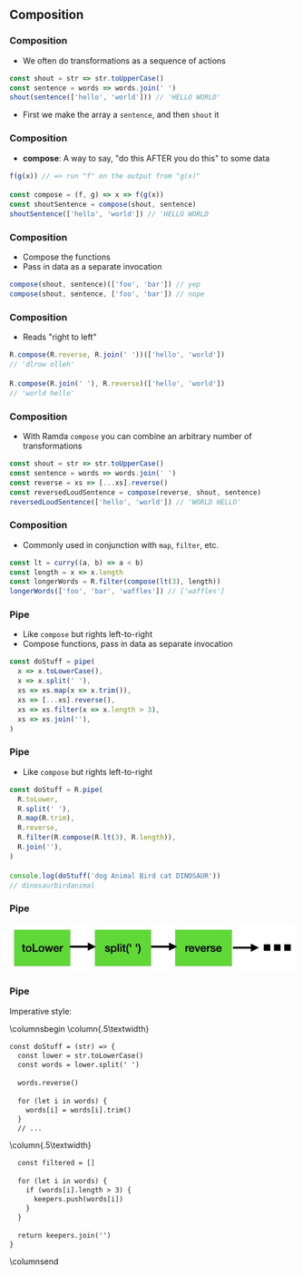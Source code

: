 ## Composition

### Composition

- We often do transformations as a sequence of actions

```javascript
const shout = str => str.toUpperCase()
const sentence = words => words.join(' ')
shout(sentence(['hello', 'world'])) // 'HELLO WORLD'
```

- First we make the array a `sentence`, and then `shout` it

### Composition

- **compose**: A way to say, "do this AFTER you do this" to some data

```javascript
f(g(x)) // => run "f" on the output from "g(x)"

const compose = (f, g) => x => f(g(x))
const shoutSentence = compose(shout, sentence)
shoutSentence(['hello', 'world']) // 'HELLO WORLD
```

### Composition

- Compose the functions
- Pass in data as a separate invocation

```javascript
compose(shout, sentence)(['foo', 'bar']) // yep
compose(shout, sentence, ['foo', 'bar']) // nope
```

### Composition

- Reads "right to left"

```javascript
R.compose(R.reverse, R.join(' '))(['hello', 'world'])
// 'dlrow olleh'

R.compose(R.join(' '), R.reverse)(['hello', 'world'])
// 'world hello'
```

### Composition

- With Ramda `compose` you can combine an arbitrary number of transformations

```javascript
const shout = str => str.toUpperCase()
const sentence = words => words.join(' ')
const reverse = xs => [...xs].reverse()
const reversedLoudSentence = compose(reverse, shout, sentence)
reversedLoudSentence(['hello', 'world']) // 'WORLD HELLO'
```

### Composition

- Commonly used in conjunction with `map`, `filter`, etc.

```javascript
const lt = curry((a, b) => a < b)
const length = x => x.length
const longerWords = R.filter(compose(lt(3), length))
longerWords(['foo', 'bar', 'waffles']) // ['waffles']
```

### Pipe

- Like `compose` but rights left-to-right
- Compose functions, pass in data as separate invocation

```javascript
const doStuff = pipe(
  x => x.toLowerCase(),
  x => x.split(' '),
  xs => xs.map(x => x.trim()),
  xs => [...xs].reverse(),
  xs => xs.filter(x => x.length > 3),
  xs => xs.join(''),
)
```

### Pipe

- Like `compose` but rights left-to-right

```javascript
const doStuff = R.pipe(
  R.toLower,
  R.split(' '),
  R.map(R.trim),
  R.reverse,
  R.filter(R.compose(R.lt(3), R.length)),
  R.join(''),
)

console.log(doStuff('dog Animal Bird cat DINOSAUR'))
// dinosaurbirdanimal
```

### Pipe

![](./images/pipe.jpg)

### Pipe

Imperative style:

\columnsbegin \column{.5\textwidth}

~~~ {.javascript}
const doStuff = (str) => {
  const lower = str.toLowerCase()
  const words = lower.split(' ')
  
  words.reverse()

  for (let i in words) {
    words[i] = words[i].trim()
  }
  // ...
~~~

\column{.5\textwidth}

~~~ {.javascript}
  const filtered = []

  for (let i in words) {
    if (words[i].length > 3) {
      keepers.push(words[i])
    }
  }
  
  return keepers.join('')
}
~~~

\columnsend
